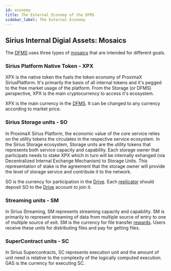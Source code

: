 ```yaml
---
id: economy
title: The External Economy of the DFMS
sidebar_label: The External Economy
---
```


## Sirius Internal Digial Assets: Mosaics

The [DFMS](what_is.md) uses three types of [mosaics](https://bcdocs.xpxsirius.io/docs/built-in-features/mosaic/) that are intended for different goals.

### Sirius Platform Native Token - XPX

XPX is the native token the fuels the token economy of ProximaX SiriusPlatform. It's primarily the basis of all internal tokens and it's pegged to the free market usage of the platform. From the Storage (or DFMS) perspective, XPX is the main cryptocurrency to access it's ecosystem.

XPX is the main currency in the [DFMS](what_is.md). It can be changed to any currency according to market price.

### Sirius Storage units - SO

In ProximaX Sirius Platform, the economic value of the core service relies on the utility tokens the circulates in the respective service ecosystem. In the Sirius Storage ecosystem, Storage units are the utility tokens that represents both service capacity and capability. Each storage owner that participats needs to stake XPX which in turn will be internally exhanged (via Decentralized Internal Exchange Mechanism) to Storage Units.  This representation of stake is the agreement that the storage owner will provide the level of storage service and contribute it to the network. 

SO is the currency for participation in the [Drive](../built_in_features/drive/overview.md). Each [replicator](../roles/replicator.md) should deposit SO to the [Drive](../built_in_features/drive/overview.md) account to join it.

### Streaming units - SM

In Sirius Streaming, SM represents streaming capacity and capability. SM is primarily to represent streaming of data from multiple source of entry to one of multiple source of exit. SM is the currency for file transfer [rewards](../built_in_features/reward.md). Users receive these units for distributing files and pay for getting files.

### SuperContract units - SC

In Sirius Supercontracts, SC represents execution unit and the amount of unit need is relative to the complexity of the logically computed execution. GAS is the currency for executing SC.

